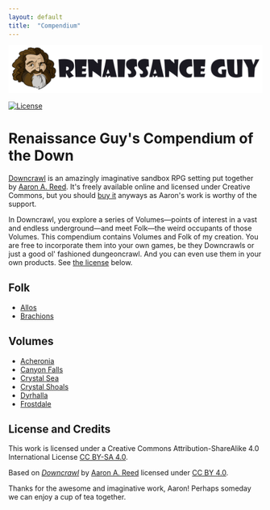 ```yaml
---
layout: default
title:  "Compendium"
---
```


![Renaissance Guy Logo](logo.svg)

[![License][license-image]][license-url]

Renaissance Guy's Compendium of the Down
========================================

[Downcrawl][downcrawl-url] is an amazingly imaginative sandbox RPG setting put together by [Aaron A. Reed][aaron-a-reed-url]. It's freely available online and licensed under Creative Commons, but you should [buy it][downcrawl-buy-url] anyways as Aaron's work is worthy of the support.

In Downcrawl, you explore a series of Volumes—points of interest in a vast and endless underground—and meet Folk—the weird occupants of those Volumes. This compendium contains Volumes and Folk of my creation. You are free to incorporate them into your own games, be they Downcrawls or just a good ol' fashioned dungeoncrawl. And you can even use them in your own products. See [the license](#license-and-credit) below.

## Folk

- [Allos](folk/allos)
- [Brachions](folk/brachions)

## Volumes

- [Acheronia](volumes/acheronia)
- [Canyon Falls](volumes/canyon-falls)
- [Crystal Sea](volumes/crystal-sea)
- [Crystal Shoals](volumes/crystal-shoals)
- [Dyrhalla](volumes/dyrhalla)
- [Frostdale](volumes/frostdale)

## License and Credits

This work is licensed under a Creative Commons Attribution-ShareAlike 4.0 International License [CC BY-SA 4.0][license-url].

Based on [_Downcrawl_][downcrawl-url] by [Aaron A. Reed][aaron-a-reed-url] licensed under [CC BY 4.0](https://creativecommons.org/licenses/by/4.0/).

Thanks for the awesome and imaginative work, Aaron! Perhaps someday we can enjoy a cup of tea together.

<!-- links and whatnot -->

[license-image]: https://i.creativecommons.org/l/by-sa/4.0/80x15.png
[license-url]: http://creativecommons.org/licenses/by-sa/4.0/

[downcrawl-url]: https://downcrawl.textories.com/
[downcrawl-buy-url]: https://www.drivethrurpg.com/product/278571/Downcrawl
[aaron-a-reed-url]: https://aaronareed.net/
